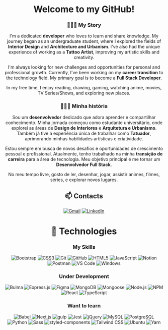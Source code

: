 <div align="center">

# Welcome to my GitHub!

### 🧑🏻‍💻 My Story

I'm a dedicated **developer** who loves to learn and share knowledge. My journey began as an undergraduate student, where I explored the fields of **Interior Design** and **Architecture and Urbanism**. I've also had the unique experience of working as a **Tattoo Artist**, improving my artistic skills and creativity.

I'm always looking for new challenges and opportunities for personal and professional growth. Currently, I've been working on my **career transition** to the technology field. My primary goal is to become a **Full Stack Developer**.

In my free time, I enjoy reading, drawing, gaming, watching anime, movies, TV Series/Shows, and exploring new places.

### 🧑🏻‍💻 Minha história

Sou um **desenvolvedor** dedicado que adora aprender e compartilhar conhecimento. Minha jornada começou como estudante universitário, onde explorei as áreas de **Design de Interiores** e **Arquitetura e Urbanismo**. Também já tive a experiência única de trabalhar como **Tatuador**, aprimorando minhas habilidades artísticas e criatividade.

Estou sempre em busca de novos desafios e oportunidades de crescimento pessoal e profissional. Atualmente, tenho trabalhado na minha **transição de carreira** para a área de tecnologia. Meu objetivo principal é me tornar um **Desenvolvedor Full Stack**.

No meu tempo livre, gosto de ler, desenhar, jogar, assistir animes, filmes, séries, e explorar novos lugares.

## 📫 Contacts

[![Gmail](https://img.shields.io/badge/Gmail-ea4335.svg?logo=gmail&logoColor=white&link=mailto:ramoonlorenzo@gmail.com)](mailto:ramoonlorenzo@gmail.com) [![LinkedIn](https://img.shields.io/badge/LinkedIn-0078d4.svg?logo=linkedin&logoColor=white)](https://linkedin.com/in/ramoonlorenzo)

# 🚀 Technologies

### My Skills

![Bootstrap](https://img.shields.io/badge/Bootstrap-8612fb.svg?style=for-the-badge&logo=bootstrap&logoColor=white) ![CSS3](https://img.shields.io/badge/CSS3-0078d4.svg?style=for-the-badge&logo=css3) ![Git](https://img.shields.io/badge/Git-181717.svg?style=for-the-badge&logo=git) ![GitHub](https://img.shields.io/badge/GitHub-181717.svg?style=for-the-badge&logo=github) ![HTML5](https://img.shields.io/badge/HTML5-e96228.svg?style=for-the-badge&logo=html5&logoColor=white) ![JavaScript](https://img.shields.io/badge/JavaScript-181717.svg?style=for-the-badge&logo=javascript) ![Notion](https://img.shields.io/badge/Notion-181717.svg?style=for-the-badge&logo=notion) ![Postman](https://img.shields.io/badge/Postman-ff6c37.svg?style=for-the-badge&logo=postman&logoColor=white) ![VS Code](https://img.shields.io/badge/VS_Code-0078d4.svg?style=for-the-badge&logo=visualstudiocode) ![Windows](https://img.shields.io/badge/Windows-0078d4?style=for-the-badge&logo=windows)

### Under Development

![Bulma](https://img.shields.io/badge/Bulma-181717.svg?style=for-the-badge&logo=bulma) ![Express.js](https://img.shields.io/badge/Express.js-181717.svg?style=for-the-badge&logo=express) ![Figma](https://img.shields.io/badge/Figma-181717.svg?style=for-the-badge&logo=figma&logoColor=white) ![MongoDB](https://img.shields.io/badge/MongoDB-181717.svg?style=for-the-badge&logo=mongodb) ![Mongoose](https://img.shields.io/badge/Mongoose-a03333.svg?style=for-the-badge&logo=mongoose) ![Node.js](https://img.shields.io/badge/Node.js-339933.svg?style=for-the-badge&logo=nodedotjs&logoColor=white) ![NPM](https://img.shields.io/badge/NPM-181717.svg?style=for-the-badge&logo=npm) ![React](https://img.shields.io/badge/React-181717.svg?style=for-the-badge&logo=react) ![TypeScript](https://img.shields.io/badge/TypeScript-0078d4.svg?style=for-the-badge&logo=typescript&logoColor=white)

### Want to learn

![Babel](https://img.shields.io/badge/Babel-181717.svg?style=for-the-badge&logo=babel) ![Next.js](https://img.shields.io/badge/Next.js-181717.svg?style=for-the-badge&logo=nextdotjs) ![gulp](https://img.shields.io/badge/Gulp-181717.svg?style=for-the-badge&logo=gulp) ![Jest](https://img.shields.io/badge/Jest-99425b.svg?style=for-the-badge&logo=jest) ![jQuery](https://img.shields.io/badge/jQuery-0769ad.svg?style=for-the-badge&logo=jquery) ![MySQL](https://img.shields.io/badge/MySQL-4a7da4.svg?style=for-the-badge&logo=mysql&logoColor=white) ![PostgreSQL](https://img.shields.io/badge/PostgreSQL-2f5e8d.svg?style=for-the-badge&logo=postgresql&logoColor=white) ![Python](https://img.shields.io/badge/Python-181717.svg?style=for-the-badge&logo=python) ![Sass](https://img.shields.io/badge/Sass-181717.svg?style=for-the-badge&logo=sass) ![styled-components](https://img.shields.io/badge/styled--components-181717.svg?style=for-the-badge&logo=styledcomponents) ![Tailwind CSS](https://img.shields.io/badge/Tailwind_CSS-181717.svg?style=for-the-badge&logo=tailwindcss) ![Ubuntu](https://img.shields.io/badge/Ubuntu-e95420.svg?style=for-the-badge&logo=ubuntu&logoColor=white) ![Yarn](https://img.shields.io/badge/Yarn-181717.svg?style=for-the-badge&logo=yarn)

</div>
